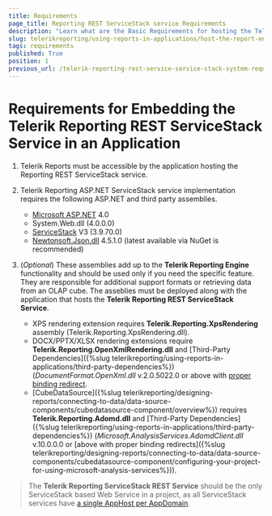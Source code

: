 ```yaml
---
title: Requirements
page_title: Reporting REST ServiceStack service Requirements
description: "Learn what are the Basic Requirements for hosting the Telerik Reporting REST ServiceStack Service in an Application."
slug: telerikreporting/using-reports-in-applications/host-the-report-engine-remotely/telerik-reporting-rest-services/servicestack-implementation/requirements
tags: requirements
published: True
position: 1
previous_url: /telerik-reporting-rest-service-service-stack-system-requirements
---
```


# Requirements for Embedding the Telerik Reporting REST ServiceStack Service in an Application

1. Telerik Reports must be accessible by the application hosting the Reporting REST ServiceStack service.
1. Telerik Reporting ASP.NET ServiceStack service implementation requires the following ASP.NET and third party assemblies.

	+ [Microsoft ASP.NET](https://dotnet.microsoft.com/en-us/apps/aspnet) 4.0
	+ System.Web.dll (4.0.0.0)
	+ [ServiceStack](https://servicestack.net/) V3 (3.9.70.0)
	+ [Newtonsoft.Json.dll](https://www.newtonsoft.com/json) 4.5.1.0 (latest available via NuGet is recommended)

1. (_Optional_) These assemblies add up to the __Telerik Reporting Engine__ functionality and should be used only if you need the specific feature. They are responsible for additional support formats or retrieving data from an OLAP cube. The asseblies must be deployed along with the application that hosts the __Telerik Reporting REST ServiceStack Service__.

	+ XPS rendering extension requires __Telerik.Reporting.XpsRendering__ assembly (Telerik.Reporting.XpsRendering.dll).
	+ DOCX/PPTX/XLSX rendering extensions require __Telerik.Reporting.OpenXmlRendering.dll__ and [Third-Party Dependencies]({%slug telerikreporting/using-reports-in-applications/third-party-dependencies%}) (_DocumentFormat.OpenXml.dll_ v.2.0.5022.0 or above with [proper binding redirect](https://learn.microsoft.com/en-us/dotnet/framework/configure-apps/file-schema/runtime/bindingredirect-element).
	+ [CubeDataSource]({%slug telerikreporting/designing-reports/connecting-to-data/data-source-components/cubedatasource-component/overview%}) requires __Telerik.Reporting.Adomd.dll__ and [Third-Party Dependencies]({%slug telerikreporting/using-reports-in-applications/third-party-dependencies%}) (*Microsoft.AnalysisServices.AdomdClient.dll* v.10.0.0.0 or [above with proper binding redirects]({%slug telerikreporting/designing-reports/connecting-to-data/data-source-components/cubedatasource-component/configuring-your-project-for-using-microsoft-analysis-services%})).

> The __Telerik Reporting ServiceStack REST Service__ should be the only ServiceStack based Web Service in a project, as all ServiceStack services have [a single AppHost per AppDomain](https://docs.servicestack.net/modularizing-services).
